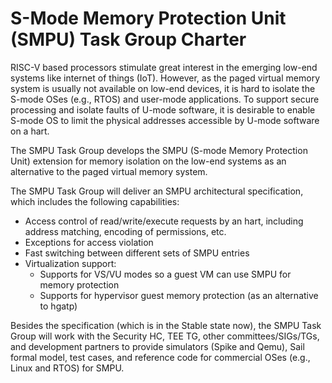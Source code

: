 # S-Mode Memory Protection Unit (SMPU) Task Group Charter

RISC-V based processors stimulate great interest in the emerging low-end systems like internet of things (IoT). However, as the paged virtual memory system is usually not available on low-end devices, it is hard to isolate the S-mode OSes (e.g., RTOS) and user-mode applications. To support secure processing and isolate faults of U-mode software, it is desirable to enable S-mode OS to limit the physical addresses accessible by U-mode software on a hart.

The SMPU Task Group develops the SMPU (S-mode Memory Protection Unit) extension for memory isolation on the low-end systems as an alternative to the paged virtual memory system.

The SMPU Task Group will deliver an SMPU architectural specification, which includes the following capabilities:

* Access control of read/write/execute requests by an hart, including address matching, encoding of permissions, etc.
* Exceptions for access violation
* Fast switching between different sets of SMPU entries
* Virtualization support:
  * Supports for VS/VU modes so a guest VM can use SMPU for memory protection
  * Supports for hypervisor guest memory protection (as an alternative to hgatp)

Besides the specification (which is in the Stable state now), the SMPU Task Group will work with the Security HC, TEE TG, other committees/SIGs/TGs, and development partners to provide simulators (Spike and Qemu), Sail formal model, test cases, and reference code for commercial OSes (e.g., Linux and RTOS) for SMPU.
